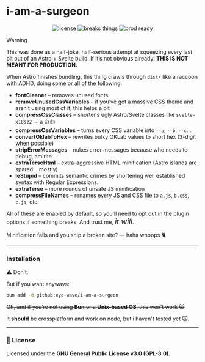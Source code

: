 # i-am-a-surgeon

<center>

![license](https://img.shields.io/badge/license-GPLv3-blue?style=for-the-badge)
![breaks things](https://img.shields.io/badge/may_break-your_build-critical?style=for-the-badge)
![prod ready](https://img.shields.io/badge/production_ready-hell_no-critical?style=for-the-badge)
</center>


> [!WARNING]
> This was done as a half-joke, half-serious attempt at squeezing every last bit out of an Astro + Svelte build. If it’s not obvious already: **THIS IS NOT MEANT FOR PRODUCTION.**

When Astro finishes bundling, this thing crawls through `dist/` like a raccoon with ADHD, doing some or all of the following:

- **fontCleaner** – removes unused fonts
- **removeUnusedCssVariables** – if you’ve got a massive CSS theme and aren’t using most of it, this helps a bit
- **compressCssClasses** – shortens ugly Astro/Svelte classes like `svelte-x18sz2 → a` 👍👍
- **compressCssVariables** – turns every CSS variable into `--a`, `--b`, `--c`...
- **convertOklabToHex** – rewrites bulky OKLab values to short hex (3-digit when possible)
- **stripErrorMessages** – nukes error messages because who needs to debug, amirite
- **extraTerseHtml** – extra-aggressive HTML minification (Astro islands are spared... mostly)
- **leStupid** – commits semantic crimes by shortening well established syntax with Regular Expressions.
- **extraTerse** – more rounds of unsafe JS minification
- **compressFileNames** – renames every JS and CSS file to `a.js`, `b.css`, `c.js`, etc.

All of these are enabled by default, so you’ll need to opt out in the plugin options if something breaks. And trust me, <i style="font-size:1.2rem">it will</i>.

Minification fails and you ship a broken site? — haha whoops 🐈

---

### Installation

⚠️ Don’t.

But if you want anyways:

```sh
bun add -d github:eye-wave/i-am-a-surgeon
```

~~Oh, and if you’re not using **Bun** or a **Unix-based OS**, this won’t work 😸~~

It **should** be crossplatform and work on node, but i haven't tested yet 🙀.

---

### 🧾 License

Licensed under the **GNU General Public License v3.0 (GPL-3.0)**.
